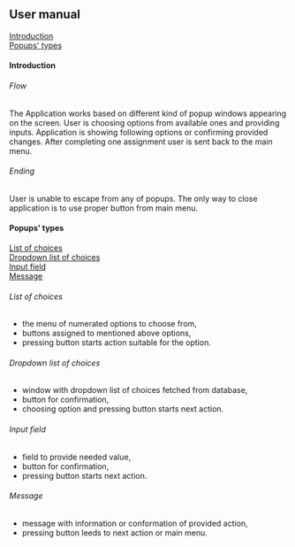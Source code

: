 ## User manual

[ Introduction ](#intro)  
[ Popups' types ](#ptyp)  

<a name="intro"></a>
#### Introduction
###### Flow
The Application works based on different kind of popup windows appearing on the screen. 
User is choosing options from available ones and providing inputs. 
Application is showing following options or confirming provided changes.
After completing one assignment user is sent back to the main menu.  
###### Ending
User is unable to escape from any of popups.
The only way to close application is to use proper button from main menu.

<a name="ptyp"></a>
#### Popups' types
[ List of choices ](#list)  
[ Dropdown list of choices ](#drop)  
[ Input field ](#input)  
[ Message ](#mess)  
 
<a name="list"></a>
###### List of choices
* the menu of numerated options to choose from, 
* buttons assigned to mentioned above options, 
* pressing button starts action suitable for the option.

<a name="drop"></a>
###### Dropdown list of choices
* window with dropdown list of choices fetched from database,
* button for confirmation, 
* choosing option and pressing button starts next action.

<a name="input"></a>
###### Input field
* field to provide needed value,
* button for confirmation, 
* pressing button starts next action.

<a name="mess"></a>
###### Message
* message with information or conformation of provided action,
* pressing button leeds to next action or main menu.
